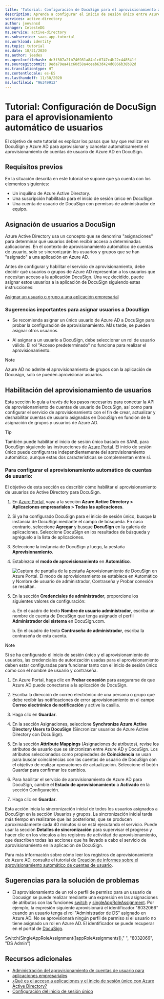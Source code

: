 ```yaml
---
title: 'Tutorial: Configuración de DocuSign para el aprovisionamiento automático de usuarios con Azure Active Directory | Microsoft Docs'
description: Aprenda a configurar el inicio de sesión único entre Azure Active Directory y DocuSign.
services: active-directory
author: jeevansd
manager: CelesteDG
ms.service: active-directory
ms.subservice: saas-app-tutorial
ms.workload: identity
ms.topic: tutorial
ms.date: 10/21/2020
ms.author: jeedes
ms.openlocfilehash: dc3f307a21b746981a84b1c0747c4b22c448541f
ms.sourcegitcommit: 9eda79ea41c60d58a4ceab63d424d6866b38b82d
ms.translationtype: HT
ms.contentlocale: es-ES
ms.lasthandoff: 11/30/2020
ms.locfileid: "96349912"
---
```

# <a name="tutorial-configure-docusign-for-automatic-user-provisioning"></a>Tutorial: Configuración de DocuSign para el aprovisionamiento automático de usuarios

El objetivo de este tutorial es explicar los pasos que hay que realizar en DocuSign y Azure AD para aprovisionar y cancelar automáticamente el aprovisionamiento de cuentas de usuario de Azure AD en DocuSign.

## <a name="prerequisites"></a>Requisitos previos

En la situación descrita en este tutorial se supone que ya cuenta con los elementos siguientes:

*   Un inquilino de Azure Active Directory.
*   Una suscripción habilitada para el inicio de sesión único en DocuSign.
*   Una cuenta de usuario de DocuSign con permisos de administrador de equipo.

## <a name="assigning-users-to-docusign"></a>Asignación de usuarios a DocuSign

Azure Active Directory usa un concepto que se denomina "asignaciones" para determinar qué usuarios deben recibir acceso a determinadas aplicaciones. En el contexto de aprovisionamiento automático de cuentas de usuario, solo se sincronizarán los usuarios y grupos que se han "asignado" a una aplicación en Azure AD.

Antes de configurar y habilitar el servicio de aprovisionamiento, debe decidir qué usuarios o grupos de Azure AD representan a los usuarios que necesitan acceso a la aplicación DocuSign. Una vez decidido, puede asignar estos usuarios a la aplicación de DocuSign siguiendo estas instrucciones:

[Asignar un usuario o grupo a una aplicación empresarial](../manage-apps/assign-user-or-group-access-portal.md)

### <a name="important-tips-for-assigning-users-to-docusign"></a>Sugerencias importantes para asignar usuarios a DocuSign

*   Se recomienda asignar un único usuario de Azure AD a DocuSign para probar la configuración de aprovisionamiento. Más tarde, se pueden asignar otros usuarios.

*   Al asignar a un usuario a DocuSign, debe seleccionar un rol de usuario válido. El rol "Acceso predeterminado" no funciona para realizar el aprovisionamiento.

> [!NOTE]
> Azure AD no admite el aprovisionamiento de grupos con la aplicación de Docusign, solo se pueden aprovisionar usuarios.

## <a name="enable-user-provisioning"></a>Habilitación del aprovisionamiento de usuarios

Esta sección lo guía a través de los pasos necesarios para conectar la API de aprovisionamiento de cuentas de usuario de DocuSign, así como para configurar el servicio de aprovisionamiento con el fin de crear, actualizar y deshabilitar cuentas de usuario asignadas en DocuSign en función de la asignación de grupos y usuarios de Azure AD.

> [!Tip]
> También puede habilitar el inicio de sesión único basado en SAML para DocuSign siguiendo las instrucciones de [Azure Portal](https://portal.azure.com). El inicio de sesión único puede configurarse independientemente del aprovisionamiento automático, aunque estas dos características se complementan entre sí.

### <a name="to-configure-user-account-provisioning"></a>Para configurar el aprovisionamiento automático de cuentas de usuario:

El objetivo de esta sección es describir cómo habilitar el aprovisionamiento de usuarios de Active Directory para DocuSign.

1. En [Azure Portal](https://portal.azure.com), vaya a la sección **Azure Active Directory > Aplicaciones empresariales > Todas las aplicaciones**.

1. Si ya ha configurado DocuSign para el inicio de sesión único, busque la instancia de DocuSign mediante el campo de búsqueda. En caso contrario, seleccione **Agregar** y busque **DocuSign** en la galería de aplicaciones. Seleccione DocuSign en los resultados de búsqueda y agréguelo a la lista de aplicaciones.

1. Seleccione la instancia de DocuSign y luego, la pestaña **Aprovisionamiento**.

1. Establezca el **modo de aprovisionamiento** en **Automático**. 

    ![Captura de pantalla de la pestaña Aprovisionamiento de DocuSign en Azure Portal. El modo de aprovisionamiento se establece en Automático y Nombre de usuario de administrador, Contraseña y Probar conexión se resaltan.](./media/docusign-provisioning-tutorial/provisioning.png)

1. En la sección **Credenciales de administrador**, proporcione los siguientes valores de configuración:
   
    a. En el cuadro de texto **Nombre de usuario administrador**, escriba un nombre de cuenta de DocuSign que tenga asignado el perfil **Administrador del sistema** en DocuSign.com.
   
    b. En el cuadro de texto **Contraseña de administrador**, escriba la contraseña de esta cuenta.

> [!NOTE]
> Si se ha configurado el inicio de sesión único y el aprovisionamiento de usuarios, las credenciales de autorización usadas para el aprovisionamiento deben estar configuradas para funcionar tanto con el inicio de sesión único como con el nombre de usuario y contraseña.

1. En Azure Portal, haga clic en **Probar conexión** para asegurarse de que Azure AD puede conectarse a la aplicación de DocuSign.

1. Escriba la dirección de correo electrónico de una persona o grupo que debe recibir las notificaciones de error aprovisionamiento en el campo **Correo electrónico de notificación** y active la casilla.

1. Haga clic en **Guardar**.

1. En la sección Asignaciones, seleccione **Synchronize Azure Active Directory Users to DocuSign** (Sincronizar usuarios de Azure Active Directory con DocuSign).

1. En la sección **Attribute Mappings** (Asignaciones de atributos), revise los atributos de usuario que se sincronizan entre Azure AD y DocuSign. Los atributos seleccionados como propiedades de **Coincidencia** se usan para buscar coincidencias con las cuentas de usuario de DocuSign con el objetivo de realizar operaciones de actualización. Seleccione el botón Guardar para confirmar los cambios.

1. Para habilitar el servicio de aprovisionamiento de Azure AD para DocuSign, cambie el **Estado de aprovisionamiento** a **Activado** en la sección Configuración.

1. Haga clic en **Guardar**.

Esta acción inicia la sincronización inicial de todos los usuarios asignados a DocuSign en la sección Usuarios y grupos. La sincronización inicial tarda más tiempo en realizarse que las posteriores, que se producen aproximadamente cada 40 minutos si se está ejecutando el servicio. Puede usar la sección **Detalles de sincronización** para supervisar el progreso y hacer clic en los vínculos a los registros de actividad de aprovisionamiento, que describen todas las acciones que ha llevado a cabo el servicio de aprovisionamiento en la aplicación de DocuSign.

Para más información sobre cómo leer los registros de aprovisionamiento de Azure AD, consulte el tutorial de [Creación de informes sobre el aprovisionamiento automático de cuentas de usuario](../app-provisioning/check-status-user-account-provisioning.md).

## <a name="troubleshooting-tips"></a>Sugerencias para la solución de problemas
* El aprovisionamiento de un rol o perfil de permiso para un usuario de Docusign se puede realizar mediante una expresión en las asignaciones de atributos con las funciones [switch](../app-provisioning/functions-for-customizing-application-data.md#switch) y [singleAppRoleAssignment](../app-provisioning/functions-for-customizing-application-data.md#singleapproleassignment). Por ejemplo, la expresión siguiente aprovisionará el identificador "8032066" cuando un usuario tenga el rol "Administrador de DS" asignado en Azure AD. No se aprovisionará ningún perfil de permiso si el usuario no tiene asignado un rol en Azure AD. El identificador se puede recuperar en el portal de [DocuSign](https://support.docusign.com/articles/Default-settings-for-out-of-the-box-DocuSign-Permission-Profiles).

Switch(SingleAppRoleAssignment([appRoleAssignments])," ", "8032066", "DS Admin")


## <a name="additional-resources"></a>Recursos adicionales

* [Administración del aprovisionamiento de cuentas de usuario para aplicaciones empresariales](tutorial-list.md)
* [¿Qué es el acceso a aplicaciones y el inicio de sesión único con Azure Active Directory?](../manage-apps/what-is-single-sign-on.md)
* [Configuración del inicio de sesión único](docusign-tutorial.md)